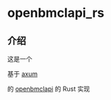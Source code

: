 # openbmclapi_rs

## 介绍

这是一个

基于 [axum](https://github.com/tokio-rs/axum)

的 [openbmclapi](https://github.com/bangbang93/openbmclapi/) 的 Rust 实现
